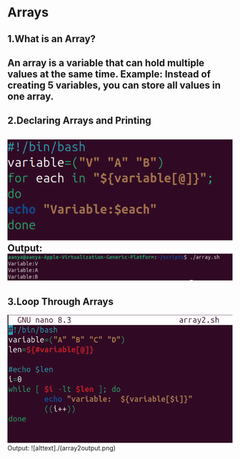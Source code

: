 # Arrays
## 1.What is an Array?
An array is a variable that can hold multiple values at the same time.
Example: Instead of creating 5 variables, you can store all values in one array.
---
## 2.Declaring Arrays and Printing 
![alttext](./array1.png)
Output:
![alttext](./array1output.png)
---
## 3.Loop Through Arrays
![alttext](./array2.png)
Output:
![alttext]./(array2output.png)
